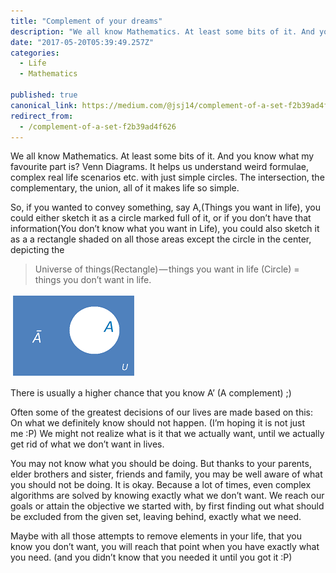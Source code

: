```yaml
---
title: "Complement of your dreams"
description: "We all know Mathematics. At least some bits of it. And you know what my favourite part is? Venn Diagrams. It helps us understand weird formulae, complex real life scenarios etc. with just simple…"
date: "2017-05-20T05:39:49.257Z"
categories: 
  - Life
  - Mathematics

published: true
canonical_link: https://medium.com/@jsj14/complement-of-a-set-f2b39ad4f626
redirect_from:
  - /complement-of-a-set-f2b39ad4f626
---
```


We all know Mathematics. At least some bits of it. And you know what my favourite part is? Venn Diagrams. It helps us understand weird formulae, complex real life scenarios etc. with just simple circles. The intersection, the complementary, the union, all of it makes life so simple.

So, if you wanted to convey something, say A,(Things you want in life), you could either sketch it as a circle marked full of it, or if you don’t have that information(You don’t know what you want in Life), you could also sketch it as a a rectangle shaded on all those areas except the circle in the center, depicting the

> Universe of things(Rectangle) — things you want in life (Circle) = things you don’t want in life.

![A: things you know you want in Life A’ : things you don’t want in Life.](./asset-1.png)

There is usually a higher chance that you know A’ (A complement) ;)

Often some of the greatest decisions of our lives are made based on this: On what we definitely know should not happen. (I’m hoping it is not just me :P) We might not realize what is it that we actually want, until we actually get rid of what we don’t want in lives.

You may not know what you should be doing. But thanks to your parents, elder brothers and sister, friends and family, you may be well aware of what you should not be doing. It is okay. Because a lot of times, even complex algorithms are solved by knowing exactly what we don’t want. We reach our goals or attain the objective we started with, by first finding out what should be excluded from the given set, leaving behind, exactly what we need.

Maybe with all those attempts to remove elements in your life, that you know you don’t want, you will reach that point when you have exactly what you need. (and you didn’t know that you needed it until you got it :P)
